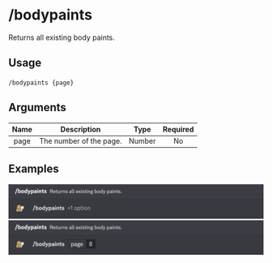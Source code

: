 # /bodypaints

Returns all existing body paints.

## Usage

```
/bodypaints {page}
```

## Arguments

| Name | Description             | Type   | Required |
| :--: | :---------------------: | :----: | :------: |
| page | The number of the page. | Number | No       |

## Examples

<img src="../_media/examples/bodypaints-0.png" class="prettier" draggable="false">\
<img src="../_media/examples/bodypaints-1.png" class="prettier" draggable="false">
